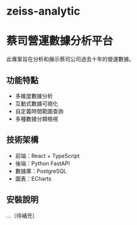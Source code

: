 # zeiss-analytic
# 蔡司營運數據分析平台

此專案旨在分析和展示蔡司公司過去十年的營運數據。

## 功能特點
- 多維度數據分析
- 互動式數據可視化
- 自定義時間範圍查詢
- 多種數據分類檢視

## 技術架構
- 前端：React + TypeScript
- 後端：Python FastAPI
- 數據庫：PostgreSQL
- 圖表：ECharts

## 安裝說明
...（待補充）
